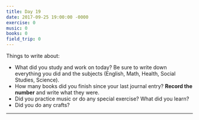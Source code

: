 ```yaml
---
title: Day 19
date: 2017-09-25 19:00:00 -0000
exercise: 0
music: 0
books: 0
field_trip: 0
---
```

Things to write about:

* What did you study and work on today? Be sure to write down everything you did and the subjects (English, Math, Health, Social Studies, Science).
* How many books did you finish since your last journal entry? **Record the number** and write what they were.
* Did you practice music or do any special exercise? What did you learn?
* Did you do any crafts?

***

